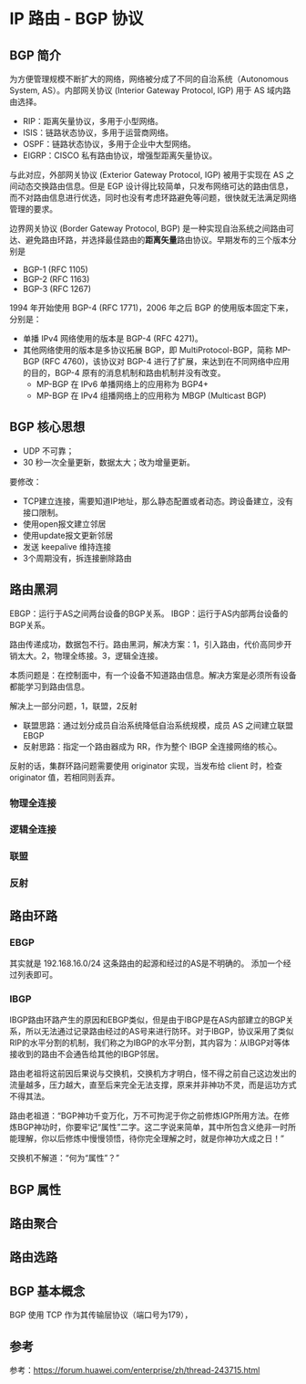 # IP 路由 - BGP 协议

## BGP 简介

为方便管理规模不断扩大的网络，网络被分成了不同的自治系统（Autonomous System, AS）。内部网关协议 (Interior Gateway Protocol, IGP) 用于 AS 域内路由选择。

- RIP：距离矢量协议，多用于小型网络。
- ISIS：链路状态协议，多用于运营商网络。
- OSPF：链路状态协议，多用于企业中大型网络。
- EIGRP：CISCO 私有路由协议，增强型距离矢量协议。

与此对应，外部网关协议 (Exterior Gateway Protocol, IGP) 被用于实现在 AS 之间动态交换路由信息。但是 EGP 设计得比较简单，只发布网络可达的路由信息，而不对路由信息进行优选，同时也没有考虑环路避免等问题，很快就无法满足网络管理的要求。

边界网关协议 (Border Gateway Protocol, BGP) 是一种实现自治系统之间路由可达、避免路由环路，并选择最佳路由的**距离矢量**路由协议。早期发布的三个版本分别是

- BGP-1 (RFC 1105)
- BGP-2 (RFC 1163)
- BGP-3 (RFC 1267)

1994 年开始使用 BGP-4 (RFC 1771)，2006 年之后 BGP 的使用版本固定下来，分别是：

- 单播 IPv4 网络使用的版本是 BGP-4 (RFC 4271)。
- 其他网络使用的版本是多协议拓展 BGP，即 MultiProtocol-BGP，简称 MP-BGP (RFC 4760)，该协议对 BGP-4 进行了扩展，来达到在不同网络中应用的目的，BGP-4 原有的消息机制和路由机制并没有改变。
  - MP-BGP 在 IPv6 单播网络上的应用称为 BGP4+
  - MP-BGP 在 IPv4 组播网络上的应用称为 MBGP (Multicast BGP)

## BGP 核心思想

- UDP 不可靠；
- 30 秒一次全量更新，数据太大；改为增量更新。

要修改：

- TCP建立连接，需要知道IP地址，那么静态配置或者动态。跨设备建立，没有接口限制。
- 使用open报文建立邻居
- 使用update报文更新邻居
- 发送 keepalive 维持连接
- 3个周期没有，拆连接删除路由

## 路由黑洞

EBGP：运行于AS之间两台设备的BGP关系。
IBGP：运行于AS内部两台设备的BGP关系。

路由传递成功，数据包不行。路由黑洞，解决方案：1，引入路由，代价高同步开销太大。2，物理全练接。3，逻辑全连接。

本质问题是：在控制面中，有一个设备不知道路由信息。解决方案是必须所有设备都能学习到路由信息。

解决上一部分问题，1，联盟，2反射

- 联盟思路：通过划分成员自治系统降低自治系统规模，成员 AS 之间建立联盟 EBGP
- 反射思路：指定一个路由器成为 RR，作为整个 IBGP 全连接网络的核心。

反射的话，集群环路问题需要使用 originator 实现，当发布给 client 时，检查 originator 值，若相同则丢弃。

### 物理全连接

### 逻辑全连接

### 联盟

### 反射

## 路由环路

### EBGP

其实就是 192.168.16.0/24 这条路由的起源和经过的AS是不明确的。
添加一个经过列表即可。

### IBGP

IBGP路由环路产生的原因和EBGP类似，但是由于IBGP是在AS内部建立的BGP关系，所以无法通过记录路由经过的AS号来进行防环。对于IBGP，协议采用了类似RIP的水平分割的机制，我们称之为IBGP的水平分割，其内容为：从IBGP对等体接收到的路由不会通告给其他的IBGP邻居。

路由老祖将这前因后果说与交换机，交换机方才明白，怪不得之前自己这边发出的流量越多，压力越大，直至后来完全无法支撑，原来并非神功不灵，而是运功方式不得其法。

路由老祖道：“BGP神功千变万化，万不可拘泥于你之前修炼IGP所用方法。在修炼BGP神功时，你要牢记“属性”二字。这二字说来简单，其中所包含义绝非一时所能理解，你以后修炼中慢慢领悟，待你完全理解之时，就是你神功大成之日！”

交换机不解道：“何为“属性”？”

## BGP 属性

## 路由聚合

## 路由选路

## BGP 基本概念

BGP 使用 TCP 作为其传输层协议（端口号为179），

## 参考

参考：<https://forum.huawei.com/enterprise/zh/thread-243715.html>

